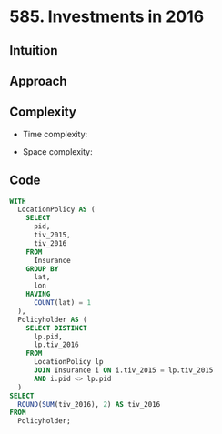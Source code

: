 # 585. Investments in 2016

## Intuition

## Approach
<!-- Describe your approach to solving the problem. -->

## Complexity

- Time complexity:
<!-- Add your time complexity here, e.g. $$O(n)$$ -->

- Space complexity:
<!-- Add your space complexity here, e.g. $$O(n)$$ -->

## Code

```sql
WITH
  LocationPolicy AS (
    SELECT
      pid,
      tiv_2015,
      tiv_2016
    FROM
      Insurance
    GROUP BY
      lat,
      lon
    HAVING
      COUNT(lat) = 1
  ),
  Policyholder AS (
    SELECT DISTINCT
      lp.pid,
      lp.tiv_2016
    FROM
      LocationPolicy lp
      JOIN Insurance i ON i.tiv_2015 = lp.tiv_2015
      AND i.pid <> lp.pid
  )
SELECT
  ROUND(SUM(tiv_2016), 2) AS tiv_2016
FROM
  Policyholder;
```
